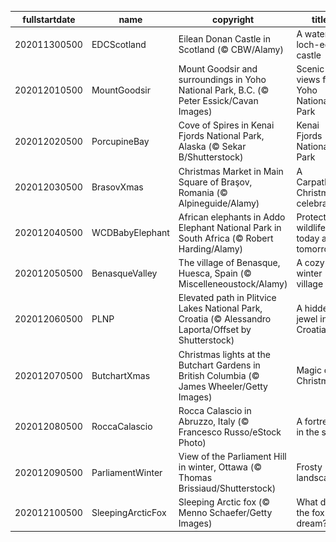 |fullstartdate|name|copyright|title|image|
|--|--|--|--|--|
202011300500|EDCScotland|Eilean Donan Castle in Scotland (© CBW/Alamy)|A water loch-ed castle|![](/en-CA/2020/12/202011300500EDCScotland.jpg)|
202012010500|MountGoodsir|Mount Goodsir and surroundings in Yoho National Park, B.C. (© Peter Essick/Cavan Images)|Scenic views from Yoho National Park|![](/en-CA/2020/12/202012010500MountGoodsir.jpg)|
202012020500|PorcupineBay|Cove of Spires in Kenai Fjords National Park, Alaska (© Sekar B/Shutterstock)|Kenai Fjords National Park|![](/en-CA/2020/12/202012020500PorcupineBay.jpg)|
202012030500|BrasovXmas|Christmas Market in Main Square of Braşov, Romania (© Alpineguide/Alamy)|A Carpathian Christmas celebration|![](/en-CA/2020/12/202012030500BrasovXmas.jpg)|
202012040500|WCDBabyElephant|African elephants in Addo Elephant National Park in South Africa (© Robert Harding/Alamy)|Protecting wildlife today and tomorrow|![](/en-CA/2020/12/202012040500WCDBabyElephant.jpg)|
202012050500|BenasqueValley|The village of Benasque, Huesca, Spain (© Miscelleneoustock/Alamy)|A cozy winter village|![](/en-CA/2020/12/202012050500BenasqueValley.jpg)|
202012060500|PLNP|Elevated path in Plitvice Lakes National Park, Croatia (© Alessandro Laporta/Offset by Shutterstock)|A hidden jewel in Croatia|![](/en-CA/2020/12/202012060500PLNP.jpg)|
202012070500|ButchartXmas|Christmas lights at the Butchart Gardens in British Columbia (© James Wheeler/Getty Images)|Magic of Christmas|![](/en-CA/2020/12/202012070500ButchartXmas.jpg)|
202012080500|RoccaCalascio|Rocca Calascio in Abruzzo, Italy (© Francesco Russo/eStock Photo)|A fortress in the sky|![](/en-CA/2020/12/202012080500RoccaCalascio.jpg)|
202012090500|ParliamentWinter|View of the Parliament Hill in winter, Ottawa (© Thomas Brissiaud/Shutterstock)|Frosty landscapes|![](/en-CA/2020/12/202012090500ParliamentWinter.jpg)|
202012100500|SleepingArcticFox|Sleeping Arctic fox (© Menno Schaefer/Getty Images)|What does the fox dream?|![](/en-CA/2020/12/202012100500SleepingArcticFox.jpg)|

